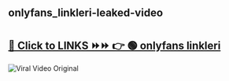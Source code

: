 
 ## onlyfans_linkleri-leaked-video 

# <h2><a href="https://clipsfans.com/onlyfans_linkleri&ref=git">🔗 Click to LINKS ⏩⏩ 👉 🟢 onlyfans linkleri </a></h2>

<a href="https://clipsfans.com/onlyfans_linkleri&ref=git" rel="nofollow" data-target="animated-image.originalLink"><img src="https://i.ibb.co.com/xMMVF88/686577567.gif" alt="Viral Video Original" style="max-width: 100%; display: inline-block;" data-target="animated-image.originalImage"></a>

